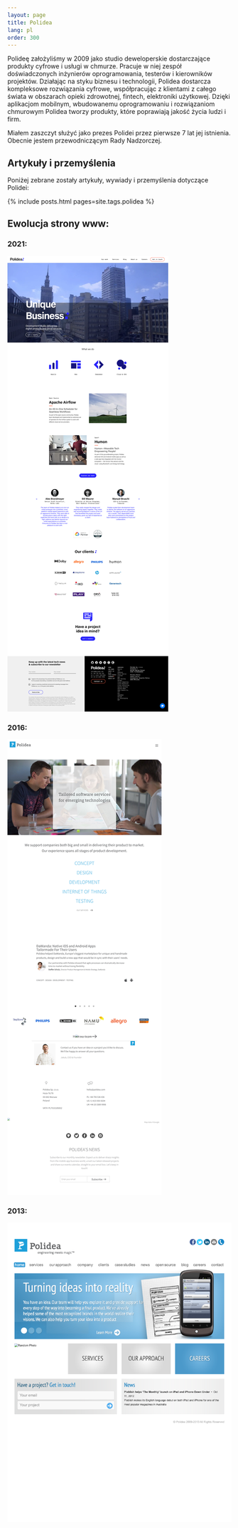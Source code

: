 ```yaml
---
layout: page
title: Polidea
lang: pl
order: 300
---
```

Polideę założyliśmy w 2009 jako studio deweloperskie dostarczające produkty cyfrowe i usługi w chmurze. Pracuje w niej zespół doświadczonych inżynierów oprogramowania, testerów i kierowników projektów. Działając na styku biznesu i technologii, Polidea dostarcza kompleksowe rozwiązania cyfrowe, współpracując z klientami z całego świata w obszarach opieki zdrowotnej, fintech, elektroniki użytkowej. Dzięki aplikacjom mobilnym, wbudowanemu oprogramowaniu i rozwiązaniom chmurowym Polidea tworzy produkty, które poprawiają jakość życia ludzi i firm. 

Miałem zaszczyt służyć jako prezes Polidei przez pierwsze 7 lat jej istnienia. Obecnie jestem przewodniczącym Rady Nadzorczej.

## Artykuły i przemyślenia

Poniżej zebrane zostały artykuły, wywiady i przemyślenia dotyczące Polidei:

{% include posts.html pages=site.tags.polidea %}

## Ewolucja strony www:

### 2021:
[![](/assets/images/polidea_2021.png)](/assets/images/polidea_2021.png)

### 2016:
[![](/assets/images/polidea_20160611132724.png)](/assets/images/polidea_20160611132724.png)

### 2013:
[![](/assets/images/polidea_2013121723322.png)](/assets/images/polidea_2013121723322.png)
